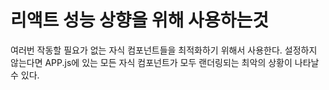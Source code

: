 # 리액트 성능 상향을 위해 사용하는것
 여러번 작동할 필요가 없는 자식 컴포넌트들을 최적화하기 위해서 사용한다. 설정하지 않는다면 
 APP.js에 있는 모든 자식 컴포넌트가 모두 랜더링되는 최악의 상황이 나타날 수 있다. 

 
